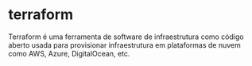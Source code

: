 # terraform
Terraform é uma ferramenta de software de infraestrutura como código aberto usada para provisionar infraestrutura em plataformas de nuvem como AWS, Azure, DigitalOcean, etc.
